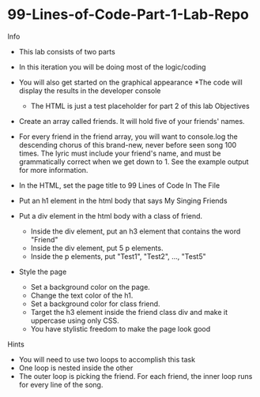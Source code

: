 # 99-Lines-of-Code-Part-1-Lab-Repo

Info

* This lab consists of two parts
* In this iteration you will be doing most of the logic/coding
* You will also get started on the graphical appearance
	*The code will display the results in the developer console
	* The HTML is just a test placeholder for part 2 of this lab
Objectives

* Create an array called friends. It will hold five of your friends' names.
* For every friend in the friend array, you will want to console.log the descending chorus of this brand-new, never before seen song 100 times. The lyric must include your friend's name, and must be grammatically correct when we get down to 1. See the example output for more information.
* In the HTML, set the page title to 99 Lines of Code In The File
* Put an h1 element in the html body that says My Singing Friends
* Put a div element in the html body with a class of friend.
	* Inside the div element, put an h3 element that contains the word "Friend"
	* Inside the div element, put 5 p elements.
	* Inside the p elements, put "Test1", "Test2", ..., "Test5"
* Style the page
	* Set a background color on the page.
	* Change the text color of the h1.
	* Set a background color for class friend.
	* Target the h3 element inside the friend class div and make it uppercase using only CSS.
	* You have stylistic freedom to make the page look good

Hints

* You will need to use two loops to accomplish this task
* One loop is nested inside the other
* The outer loop is picking the friend. For each friend, the inner loop runs for every line of the song.
